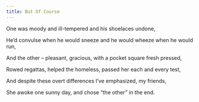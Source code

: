 ```yaml
---
title: But Of Course
---
```






One
was moody and ill-tempered and his shoelaces undone,

He’d
convulse when he would sneeze and he would wheeze when he would run,

And
the other – pleasant, gracious, with a pocket square fresh pressed,

Rowed
regattas, helped the homeless, passed her each and every test,

And
despite these overt differences I’ve emphasized, my friends,

She
awoke one sunny day, and chose “the other” in the end.

